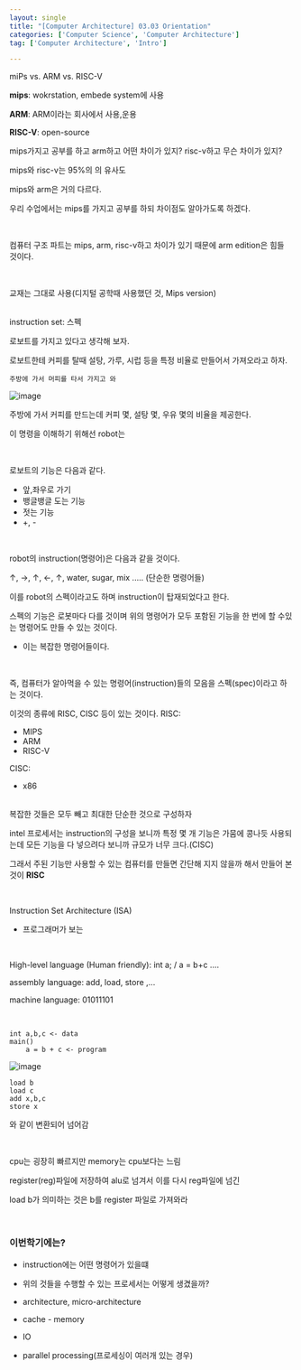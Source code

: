 ```yaml
---
layout: single
title: "[Computer Architecture] 03.03 Orientation"
categories: ['Computer Science', 'Computer Architecture']
tag: ['Computer Architecture', 'Intro']

---
```


 miPs vs. ARM vs. RISC-V



**mips**: wokrstation, embede system에 사용

**ARM**: ARM이라는 회사에서 사용,운용

**RISC-V**: open-source

mips가지고 공부를 하고 arm하고 어떤 차이가 있지? risc-v하고 무슨 차이가 있지?



mips와 risc-v는 95%의 의 유사도

mips와 arm은 거의 다르다.



우리 수업에서는 mips를 가지고 공부를 하되 차이점도 알아가도록 하겠다.

<Br>

컴퓨터 구조 파트는 mips, arm, risc-v하고 차이가 있기 때문에 arm edition은 힘들 것이다.

<br>

교재는 그대로 사용(디지털 공학때 사용했던 것, Mips version)

<br>
instruction set: 스펙

<br>

로보트를 가지고 있다고 생각해 보자.

로보트한테 커피를 탈때 설탕, 가루, 시럽 등을 특정 비율로 만들어서 가져오라고 하자.

`주방에 가서 머피를 타서 가지고 와`

![image](https://user-images.githubusercontent.com/79521972/156500057-d950c27b-8890-40fa-b327-5cf4bc06039e.png)

주방에 가서 커피를 만드는데 커피 몇, 설탕 몇, 우유 몇의 비율을 제공한다.

이 명령을 이해하기 위해선 robot는 

<br>

로보트의 기능은 다음과 같다.

- 앞,좌우로 가기
- 뱅글뱅글 도는 기능
- 젓는 기능
- +, -

<br>

robot의 instruction(명령어)은 다음과 같을 것이다.

↑, →, ↑, ←, ↑, water, sugar, mix ..... (단순한 명령어들)

이를 robot의 스펙이라고도 하며 instruction이 탑재되었다고 한다.

스펙의 기능은 로봇마다 다를 것이며 위의 명령어가 모두 포함된 기능을 한 번에 할 수있는 명령어도 만들 수 있는 것이다.

- 이는 복잡한 명령어들이다.

<br>

즉, 컴퓨터가 알아먹을 수 있는 명령어(instruction)들의 모음을 스펙(spec)이라고 하는 것이다.

이것의 종류에 RISC, CISC 등이 있는 것이다.
RISC:

- MIPS
- ARM
- RISC-V

CISC:

- x86

<br>
복잡한 것들은 모두 빼고 최대한 단순한 것으로 구성하자

<br>

intel 프로세서는 instruction의 구성을 보니까 특정 몇 개 기능은 가뭄에 콩나듯 사용되는데 모든 기능을 다 넣으려다 보니까 규모가 너무 크다.(CISC)

그래서 주된 기능만 사용할 수 있는 컴퓨터를 만들면 간단해 지지 않을까 해서 만들어 본 것이 **RISC**

<br>

Instruction Set Architecture (ISA)

- 프로그래머가 보는

<br>

High-level language (Human friendly): int a; / a = b+c ....

assembly language: add, load, store ,...

machine language: 01011101 

<br>

```
int a,b,c <- data
main()
	a = b + c <- program
```

![image](https://user-images.githubusercontent.com/79521972/156502993-f13938a2-d381-4bc7-a8d4-c5f8ef714710.png)

```
load b
load c
add x,b,c
store x
```

와 같이 변환되어 넘어감

<br>

cpu는 굉장히 빠르지만 memory는 cpu보다는 느림



register(reg)파일에 저장하여 alu로 넘겨서 이를 다시 reg파일에 넘긴



load b가 의미하는 것은 b를 register 파일로 가져와라







<br>

### 이번학기에는?

- instruction에는 어떤 명령어가 있을떄

- 위의 것들을 수행할 수 있는 프로세서는 어떻게 생겼을까?

- architecture, micro-architecture

- cache - memory
- IO
- parallel processing(프로세싱이 여러개 있는 경우)



























































